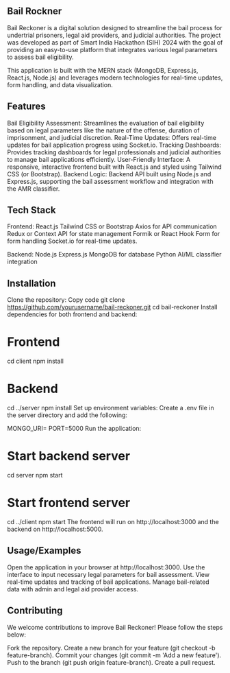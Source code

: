 ## Bail Rockner

Bail Reckoner is a digital solution designed to streamline the bail process for undertrial prisoners, legal aid providers, and judicial authorities. The project was developed as part of Smart India Hackathon (SIH) 2024 with the goal of providing an easy-to-use platform that integrates various legal parameters to assess bail eligibility.

This application is built with the MERN stack (MongoDB, Express.js, React.js, Node.js) and leverages modern technologies for real-time updates, form handling, and data visualization.

## Features

Bail Eligibility Assessment: Streamlines the evaluation of bail eligibility based on legal parameters like the nature of the offense, duration of imprisonment, and judicial discretion.
Real-Time Updates: Offers real-time updates for bail application progress using Socket.io.
Tracking Dashboards: Provides tracking dashboards for legal professionals and judicial authorities to manage bail applications efficiently.
User-Friendly Interface: A responsive, interactive frontend built with React.js and styled using Tailwind CSS (or Bootstrap).
Backend Logic: Backend API built using Node.js and Express.js, supporting the bail assessment workflow and integration with the AMR classifier.

## Tech Stack

Frontend:
React.js
Tailwind CSS or Bootstrap
Axios for API communication
Redux or Context API for state management
Formik or React Hook Form for form handling
Socket.io for real-time updates.

Backend:
Node.js
Express.js
MongoDB for database
Python AI/ML classifier integration

## Installation

Clone the repository:
Copy code
git clone https://github.com/yourusername/bail-reckoner.git
cd bail-reckoner
Install dependencies for both frontend and backend:

# Frontend
cd client
npm install

# Backend
cd ../server
npm install
Set up environment variables: Create a .env file in the server directory and add the following:

MONGO_URI=<your-mongodb-connection-string>
PORT=5000
Run the application:

# Start backend server
cd server
npm start

# Start frontend server
cd ../client
npm start
The frontend will run on http://localhost:3000 and the backend on http://localhost:5000.
    
## Usage/Examples

Open the application in your browser at http://localhost:3000.
Use the interface to input necessary legal parameters for bail assessment.
View real-time updates and tracking of bail applications.
Manage bail-related data with admin and legal aid provider access.

## Contributing

We welcome contributions to improve Bail Reckoner! Please follow the steps below:

Fork the repository.
Create a new branch for your feature (git checkout -b feature-branch).
Commit your changes (git commit -m 'Add a new feature').
Push to the branch (git push origin feature-branch).
Create a pull request.


